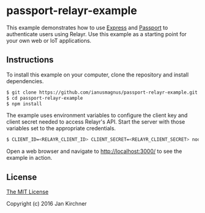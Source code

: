 # passport-relayr-example

This example demonstrates how to use [Express](http://expressjs.com/) and
[Passport](http://passportjs.org/) to authenticate users using Relayr.  Use
this example as a starting point for your own web or IoT applications.

## Instructions

To install this example on your computer, clone the repository and install
dependencies.

```bash
$ git clone https://github.com/ianusmagnus/passport-relayr-example.git
$ cd passport-relayr-example
$ npm install
```

The example uses environment variables to configure the client key and
client secret needed to access Relayr's API.  Start the server with those
variables set to the appropriate credentials.

```bash
$ CLIENT_ID=<RELAYR_CLIENT_ID> CLIENT_SECRET=<RELAYR_CLIENT_SECRET> node server.js
```

Open a web browser and navigate to [http://localhost:3000/](http://localhost:3000/)
to see the example in action.

## License

[The MIT License](http://opensource.org/licenses/MIT)

Copyright (c) 2016 Jan Kirchner

